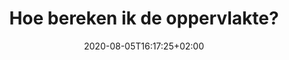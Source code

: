 ---
title: "Hoe bereken ik de oppervlakte?"
date: 2020-08-05T16:17:25+02:00
weight: 8
draft: true
description: "In deze les leren we de oppervlakte berekenen van driehoeken, vierhoeken, cirkels en ruimtefiguren zoals kubussen, balken..." 
tags: ["Metend rekenen", "Vlakke figuren", "Ruimtefiguren", "Oppervlakte", "Vierhoeken", "Cirkel", "Driehoeken",]
images: []
---